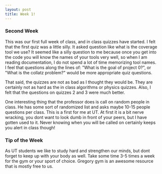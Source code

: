 ```yaml
---
layout: post
title: Week 1!
---
```


### Second Week
This was our first full week of class, and in class quizzes have started.  I felt that the first quiz was a little silly.  It asked question like what is the coverage tool we use?  It seemed like a silly question to me because once you get into the code you will know the names of your tools very well, so when I am reading documentation, I do not spend a lot of time memorizing tool names.  I feel that questions along the lines of: "What is the goal of project 0?", or "What is the collatz problem?" would be more appropriate quiz questions.

That said, the quizzes are not as bad as I thought they would be.  They are certainly not as hard as the in class algorithms or physics quizzes.  Also, I felt that the questions on quizzes 2 and 3 were much better.

One interesting thing that the professor does is call on random people in class.  He has some sort of randomized list and asks maybe 10-15 people questions per class.  This is a first for me at UT.  At first it is a bit nerve wracking, you dont want to look dumb in front of your peers, but I have gotten used to it.  Never knowing when you will be called on certainly keeps you alert in class though!

### Tip of the Week
As UT students we like to study hard and strengthen our minds, but dont forget to keep up with your body as well.  Take some time 3-5 times a week for the gym or your sport of choice.  Gregory gym is an awesome resource that is mostly free to us.

